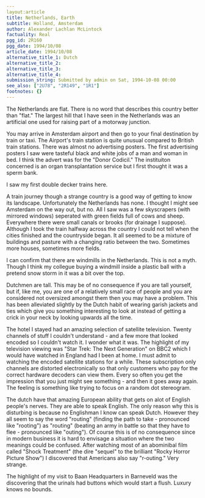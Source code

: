 ```yaml
---
layout:article
title: Netherlands, Earth
subtitle: Holland, Amsterdam
author: Alexander Lachlan McLintock
factuality: Real
pgg_id: 2R160
pgg_date: 1994/10/08
article_date: 1994/10/08
alternative_title_1: Dutch
alternative_title_2: 
alternative_title_3: 
alternative_title_4: 
submission_string: Submitted by admin on Sat, 1994-10-08 00:00
see_also: ["2U78", "2R149", "1R1"]
footnotes: {}
---
```

<div>
<p>The Netherlands are flat. There is no word that describes this country better than "flat." The largest hill that I have seen in the Netherlands was an artificial one used for raising part of a motorway junction.</p>
<p>You may arrive in Amsterdam airport and then go to your final destination by train or taxi. The Airport's train station is quite unusual compared to British train stations. There was almost no advertising posters. The first advertising posters I saw were tasteful black and white jobs of a man and woman in bed. I think the advert was for the "Donor Codicil." The instituiton concerned is an organ transplantation service but I first thought it was a sperm bank.</p>
<p>I saw my first double decker trains here.</p>
<p>A train journey though a strange country is a good way of getting to know its landscape. Unfortunately the Netherlands has none. I thought I might see Amsterdam on the way out, but no. All I saw was a few skyscrapers (with mirrored windows) seperated with green fields full of cows and sheep. Everywhere there were small canals or brooks (for drainage I suppose). Although I took the train halfway across the country I could not tell when the cities finished and the countryside began. It all seemed to be a mixture of buildings and pasture with a changing ratio between the two. Sometimes more houses, sometimes more fields.</p>
<p>I can confirm that there are windmills in the Netherlands. This is not a myth. Though I think my collegue buying a windmill inside a plastic ball with a pretend snow storm in it was a bit over the top.</p>
<p>Dutchmen are tall. This may be of no consequence if you are tall yourself, but if, like me, you are one of a relatively small race of people and you are considered not oversized amongst them then you may have a problem. This has been alleviated slightly by the Dutch habit of wearing garish jackets and ties which give you something interesting to look at instead of getting a crick in your neck by looking upwards all the time.</p>
<p>The hotel I stayed had an amazing selection of satellite television. Twenty channels of stuff I couldn't understand - and a few more that looked encoded so I couldn't watch it. I wonder what it was. The highlight of my television viewing was "Star Trek: The Next Generation" on BBC2 which I would have watched in England had I been at home. I must admit to watching the encoded satellite stations for a while. These subscription only channels are distorted electronically so that only customers who pay for the correct hardware decoders can view them. Every so often you get the impression that you just might see something - and then it goes away again. The feeling is something like trying to focus on a random dot stereogram.</p>
<p>The dutch have that amazing European ability that gets on alot of English people's nerves. They are able to speak English. The only reason why this is disturbing is because no Englishman I know can speak Dutch. However they all seem to say the word "routing" (finding the path to take - pronounced like "rooting") as "routing" (beating an army in battle so that they have to flee - pronounced like "outing"). Of course this is of no consequence since in modern business it is hard to envisage a situation where the two meanings could be confused. After watching most of an abominibal film called "Shock Treatment" (the dire "sequel" to the brilliant "Rocky Horror Picture Show") I discovered that Americans also say "r-outing." Very strange.</p>
<p>The highlight of my visit to Baan Headquarters in Barneveld was the discovering that the urinals had buttons which would start a flush. Luxury knows no bounds.</p>
</div>
